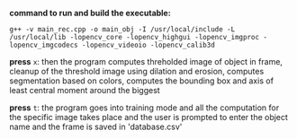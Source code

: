 **command to run and build the executable:**

`g++ -v main_rec.cpp -o main_obj -I /usr/local/include -L /usr/local/lib -lopencv_core -lopencv_highgui -lopencv_imgproc -lopencv_imgcodecs -lopencv_videoio -lopencv_calib3d`

**press** `x`: then the program computes threholded image of object in frame, cleanup of the threshold image using dilation and erosion, computes segmentation based on colors, computes the bounding box and axis of least central moment around the biggest

**press** `t`: the program goes into training mode and all the computation for the specific image takes place and the user is prompted to enter the object name and the frame is saved in 'database.csv'

